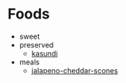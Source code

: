 # Foods

* sweet
* preserved
  * [kasundi](./preserved/kasundi)
* meals
  * [jalapeno-cheddar-scones](./meals/jalapeno-cheddar-scones)

